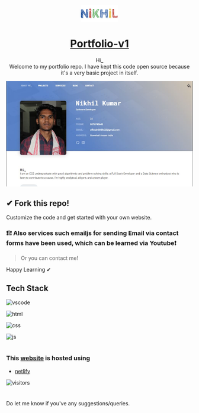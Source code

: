 

<div align="center">
  <img alt="Logo" src="assets/img/logo2.png" width="100" />
</div>
<h1 align="center">
<a target='_blank' href='https://kumarnikhil.netlify.app/'>  
    Portfolio-v1  
</a>
</h1>

<p align="center">
  Hi_<br>
  Welcome to my portfolio repo. I have kept this code open source because it's a very basic project in itself.  
</p>


![website](assets/img/website.JPG)

## ✔ Fork this repo!
Customize the code and get started with your own website.

### ❗❕❗ Also services such **emailjs** for sending Email via contact forms have been used, which can be learned via Youtube❗
> Or you can contact me!
> 
Happy Learning ✔

## Tech Stack

![vscode](https://img.shields.io/badge/VSCode-0078D4?style=for-the-badge&logo=visual%20studio%20code&logoColor=white)

![html](https://img.shields.io/badge/HTML5-E34F26?style=for-the-badge&logo=html5&logoColor=white)

![css](https://img.shields.io/badge/CSS3-1572B6?style=for-the-badge&logo=css3&logoColor=white)

![js](https://img.shields.io/badge/JavaScript-323330?style=for-the-badge&logo=javascript&logoColor=F7DF1E)
#
### This [website](https://kumarnikhil.netlify.app/) is hosted using 

* [netlify](https://www.netlify.com/)

![visitors](https://visitor-badge.glitch.me/badge?page_id=NiKHiLkr23.portfolio_v1&left_color=blue&right_color=green)

#

Do let me know if you've any suggestions/queries.
